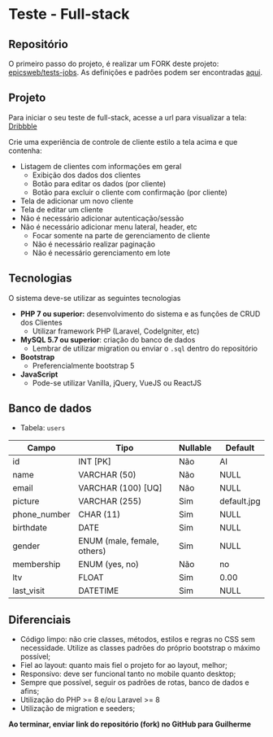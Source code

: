 # Teste - Full-stack

## Repositório

O primeiro passo do projeto, é realizar um FORK deste projeto: [epicsweb/tests-jobs](https://github.com/epicsweb/tests-jobs). As definições e padrões podem ser encontradas [aqui](https://github.com/epicsweb/tests-jobs/blob/master/README.md).

## Projeto

Para iniciar o seu teste de full-stack, acesse a url para visualizar a tela: [Dribbble](https://dribbble.com/shots/10428504/attachments/2269679?mode=media)

Crie uma experiência de controle de cliente estilo a tela acima e que contenha:

-   Listagem de clientes com informações em geral
    -   Exibição dos dados dos clientes
    -   Botão para editar os dados (por cliente)
    -   Botão para excluir o cliente com confirmação (por cliente)
-   Tela de adicionar um novo cliente
-   Tela de editar um cliente
-   Não é necessário adicionar autenticação/sessão
-   Não é necessário adicionar menu lateral, header, etc
    -   Focar somente na parte de gerenciamento de cliente
    -   Não é necessário realizar paginação
    -   Não é necessário gerenciamento em lote

## Tecnologias

O sistema deve-se utilizar as seguintes tecnologias

-   **PHP 7 ou superior:** desenvolvimento do sistema e as funções de CRUD dos Clientes
    -   Utilizar framework PHP (Laravel, CodeIgniter, etc)
-   **MySQL 5.7 ou superior**: criação do banco de dados
    -   Lembrar de utilizar migration ou enviar o `.sql` dentro do repositório
-   **Bootstrap**
    -   Preferencialmente bootstrap 5
-   **JavaScript**
    -   Pode-se utilizar Vanilla, jQuery, VueJS ou ReactJS

## Banco de dados

-   Tabela: `users`

| Campo        | Tipo                        | Nullable | Default     |
| ------------ | --------------------------- | -------- | ----------- |
| id           | INT [PK]                    | Não      | AI          |
| name         | VARCHAR (50)                | Não      | NULL        |
| email        | VARCHAR (100) [UQ]          | Não      | NULL        |
| picture      | VARCHAR (255)               | Sim      | default.jpg |
| phone_number | CHAR (11)                   | Sim      | NULL        |
| birthdate    | DATE                        | Sim      | NULL        |
| gender       | ENUM (male, female, others) | Sim      | NULL        |
| membership   | ENUM (yes, no)              | Não      | no          |
| ltv          | FLOAT                       | Sim      | 0.00        |
| last_visit   | DATETIME                    | Sim      | NULL        |

## Diferenciais

-   Código limpo: não crie classes, métodos, estilos e regras no CSS sem necessidade. Utilize as classes padrões do próprio bootstrap o máximo possível;
-   Fiel ao layout: quanto mais fiel o projeto for ao layout, melhor;
-   Responsivo: deve ser funcional tanto no mobile quanto desktop;
-   Sempre que possível, seguir os padrões de rotas, banco de dados e afins;
-   Utilização do PHP >= 8 e/ou Laravel >= 8
-   Utilização de migration e seeders;

**Ao terminar, enviar link do repositório (fork) no GitHub para Guilherme**
